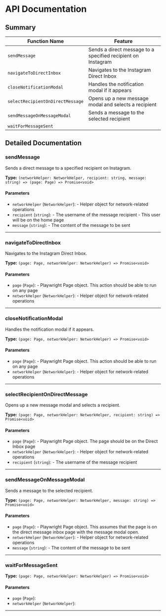 # API Documentation

## Summary

| Function Name | Feature |
|---------------|----------|
| `sendMessage` | Sends a direct message to a specified recipient on Instagram |
| `navigateToDirectInbox` | Navigates to the Instagram Direct Inbox |
| `closeNotificationModal` | Handles the notification modal if it appears |
| `selectRecipientOnDirectMessage` | Opens up a new message modal and selects a recipient |
| `sendMessageOnMessageModal` | Sends a message to the selected recipient |
| `waitForMessageSent` |  |

## Detailed Documentation

### sendMessage

Sends a direct message to a specified recipient on Instagram.

**Type:** `(networkHelper: NetworkHelper, recipient: string, message: string) => (page: Page) => Promise<void>`

#### Parameters

- `networkHelper` (`NetworkHelper`): - Helper object for network-related operations
- `recipient` (`string`): - The username of the message recipient - This user will be on the home page
- `message` (`string`): - The content of the message to be sent

---

### navigateToDirectInbox

Navigates to the Instagram Direct Inbox.

**Type:** `(page: Page, networkHelper: NetworkHelper) => Promise<void>`

#### Parameters

- `page` (`Page`): - Playwright Page object. This action should be able to run on any page
- `networkHelper` (`NetworkHelper`): - Helper object for network-related operations

---

### closeNotificationModal

Handles the notification modal if it appears.

**Type:** `(page: Page, networkHelper: NetworkHelper) => Promise<void>`

#### Parameters

- `page` (`Page`): - Playwright Page object. This action should be able to run on any page
- `networkHelper` (`NetworkHelper`): - Helper object for network-related operations

---

### selectRecipientOnDirectMessage

Opens up a new message modal and selects a recipient.

**Type:** `(page: Page, networkHelper: NetworkHelper, recipient: string) => Promise<void>`

#### Parameters

- `page` (`Page`): - Playwright Page object. The page should be on the Direct Inbox page
- `networkHelper` (`NetworkHelper`): - Helper object for network-related operations
- `recipient` (`string`): - The username of the message recipient

---

### sendMessageOnMessageModal

Sends a message to the selected recipient.

**Type:** `(page: Page, networkHelper: NetworkHelper, message: string) => Promise<void>`

#### Parameters

- `page` (`Page`): - Playwright Page object. This assumes that the page is on the direct message inbox page with the message modal open.
- `networkHelper` (`NetworkHelper`): - Helper object for network-related operations
- `message` (`string`): - The content of the message to be sent

---

### waitForMessageSent



**Type:** `(page: Page, networkHelper: NetworkHelper) => Promise<void>`

#### Parameters

- `page` (`Page`): 
- `networkHelper` (`NetworkHelper`): 

---


